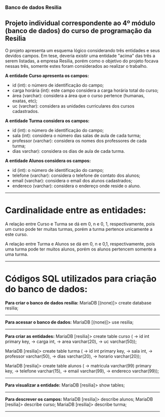 ### Banco de dados Resilia
## Projeto individual correspondente ao 4º módulo (banco de dados) do curso de programação da Resilia

O projeto apresenta um esquema lógico considerando três entidades e seus devidos campos.
Em tese, deveria existir uma entidade "acima" das três a serem listadas, a empresa Resilia, porém como o objetivo do projeto focava nessas três, somente estes foram considerados ao realizar o trabalho. 

**A entidade Curso apresenta os campos:** 
- id (int): o número de identificação do campo; 
- carga horária (int): este campo considera a carga horária total do curso; 
- área (varchar): considera a área que o curso pertence (humanas, exatas, etc); 
- uc (varchar): considera as unidades curriculares dos cursos cadastrados. 

**A entidade Turma considera os campos:** 
- id (int): o número de identificação do campo;
- sala (int): considera o número das salas de aula de cada turma; 
- professor (varchar): considera os nomes dos professores de cada turma; 
- dias varchar): considera os dias de aula de cada turma.

**A entidade Alunos considera os campos:** 
- id (int): o número de identificação do campo;
- telefone (varchar): considera o telefone de contato dos alunos;
- email (varchar): considera o email dos alunos cadastrados; 
- endereco (varchar): considera o endereço onde reside o aluno. 
______________________________________________________________________
# Cardinalidade entre as entidades:

A relação entre Curso e Turma se dá em 0, n e 0, 1, respectivamente, pois um curso pode ter muitas turmas, porém a turma pertence unicamente a este curso. 

A relação entre Turma e Alunos se dá em 0, n e 0,1, respectivamente, pois uma turma pode ter muitos alunos, porém os alunos pertencem somente a uma turma. 

______________________________________________________________________
# Códigos SQL utilizados para criação do banco de dados: 

**Para criar o banco de dados resilia:**
MariaDB [(none)]> create database resilia;
___________________

**Para acessar o banco de dados:**
MariaDB [(none)]> use resilia;
___________________

**Para criar as entidades:**
MariaDB [resilia]> create table curso (
    -> id int primary key,
    -> carga int,
    -> area varchar(20),
    -> uc varchar(50));

MariaDB [resilia]> create table turma (
    -> id int primary key,
    -> sala int,
    -> professor varchar(50),
    -> dias varchar(20),
    -> horario varchar(20));

MariaDB [resilia]> create table alunos (
    -> matricula varchar(99) primary key,
    -> telefone varchar(15),
    -> email varchar(99),
    -> endereco varchar(99));
___________________

**Para visualizar a entidade:**
MariaDB [resilia]> show tables;
___________________

**Para descrever os campos:**
MariaDB [resilia]> describe alunos;
MariaDB [resilia]> describe curso;
MariaDB [resilia]> describe turma;
___________________
